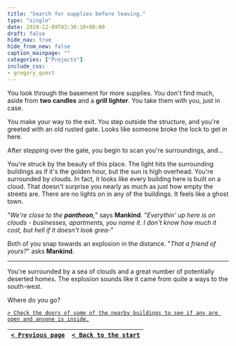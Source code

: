 ```yaml
---
title: "Search for supplies before leaving."
type: "single"
date: 2019-12-09T03:30:10+00:00
draft: false
hide_nav: true
hide_from_new: false
caption_mainpage: ""
categories: ["Projects"]
include_css:
- gregory_quest
---
```


You look through the basement for more supplies. You don't find much, aside from **two candles** and a **grill lighter**. You take them with you, just in case.

You make your way to the exit. You step outside the structure, and you're greeted with an old rusted gate. Looks like someone broke the lock to get in here.

After stepping over the gate, you begin to scan you're surroundings, and…

You're struck by the beauty of this place. The light hits the surrounding buildings as if it's the golden hour, but the sun is high overhead. You're surrounded by clouds. In fact, it looks like every building here is built on a cloud. That doesn't surprise you nearly as much as just how empty the streets are. There are no lights on in any of the buildings. It feels like a ghost town.

"*We're close to the **pantheon**,*" says **Mankind**. "*Everythin' up here is on clouds - businesses, apartments, you name it. I don't know how much it cost, but hell if it doesn't look grea-*"

Both of you snap towards an explosion in the distance. "*That a friend of yours?*" asks **Mankind**.

---

You're surrounded by a sea of clouds and a great number of potentially deserted homes. The explosion sounds like it came from quite a ways to the south-west.

Where do you go?

[``> Check the doors of some of the nearby buildings to see if any are open and anyone is inside.``](../37)

|[``< Previous page``](../35)|[``< Back to the start``](../)|
|---|---|